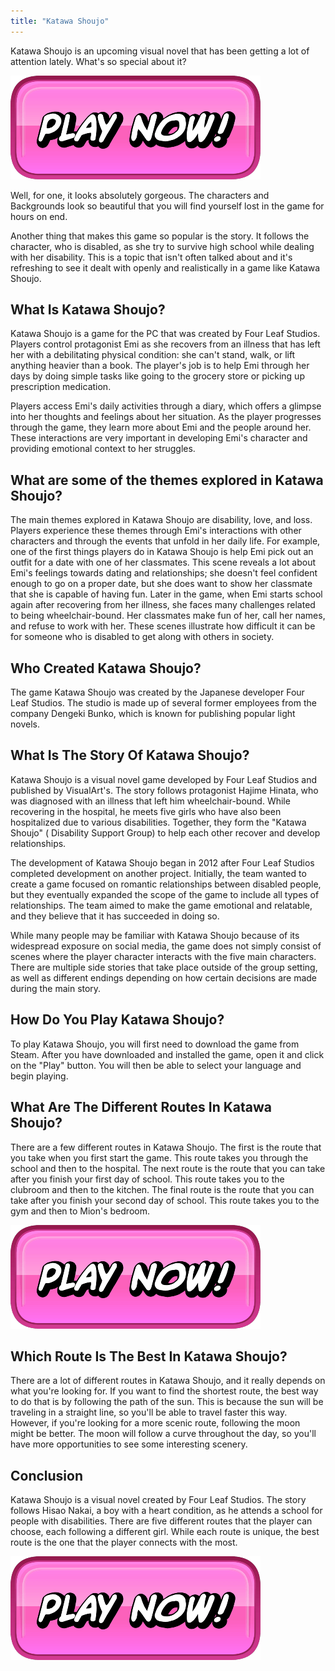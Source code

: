 ```yaml
---
title: "Katawa Shoujo"
---
```


Katawa Shoujo is an upcoming visual novel that has been getting a lot of attention lately. What's so special about it?

[![button](https://github.com/erogames/erogames.github.io/blob/main/Play_Now.png?raw=true)](https://erogeshi.com/play-now)


Well, for one, it looks absolutely gorgeous. The characters and Backgrounds look so beautiful that you will find yourself lost in the game for hours on end.

Another thing that makes this game so popular is the story. It follows the character, who is disabled, as she try to survive high school while dealing with her disability. This is a topic that isn't often talked about and it's refreshing to see it dealt with openly and realistically in a game like Katawa Shoujo.

## What Is Katawa Shoujo?

Katawa Shoujo is a game for the PC that was created by Four Leaf Studios. Players control protagonist Emi as she recovers from an illness that has left her with a debilitating physical condition: she can't stand, walk, or lift anything heavier than a book. The player's job is to help Emi through her days by doing simple tasks like going to the grocery store or picking up prescription medication.

Players access Emi's daily activities through a diary, which offers a glimpse into her thoughts and feelings about her situation. As the player progresses through the game, they learn more about Emi and the people around her. These interactions are very important in developing Emi's character and providing emotional context to her struggles.

## What are some of the themes explored in Katawa Shoujo?

The main themes explored in Katawa Shoujo are disability, love, and loss. Players experience these themes through Emi's interactions with other characters and through the events that unfold in her daily life. For example, one of the first things players do in Katawa Shoujo is help Emi pick out an outfit for a date with one of her classmates. This scene reveals a lot about Emi's feelings towards dating and relationships; she doesn't feel confident enough to go on a proper date, but she does want to show her classmate that she is capable of having fun. Later in the game, when Emi starts school again after recovering from her illness, she faces many challenges related to being wheelchair-bound. Her classmates make fun of her, call her names, and refuse to work with her. These scenes illustrate how difficult it can be for someone who is disabled to get along with others in society.

## Who Created Katawa Shoujo?

The game Katawa Shoujo was created by the Japanese developer Four Leaf Studios. The studio is made up of several former employees from the company Dengeki Bunko, which is known for publishing popular light novels.

## What Is The Story Of Katawa Shoujo?
Katawa Shoujo is a visual novel game developed by Four Leaf Studios and published by VisualArt's. The story follows protagonist Hajime Hinata, who was diagnosed with an illness that left him wheelchair-bound. While recovering in the hospital, he meets five girls who have also been hospitalized due to various disabilities. Together, they form the "Katawa Shoujo" ( Disability Support Group) to help each other recover and develop relationships.

The development of Katawa Shoujo began in 2012 after Four Leaf Studios completed development on another project. Initially, the team wanted to create a game focused on romantic relationships between disabled people, but they eventually expanded the scope of the game to include all types of relationships. The team aimed to make the game emotional and relatable, and they believe that it has succeeded in doing so.

While many people may be familiar with Katawa Shoujo because of its widespread exposure on social media, the game does not simply consist of scenes where the player character interacts with the five main characters. There are multiple side stories that take place outside of the group setting, as well as different endings depending on how certain decisions are made during the main story.

## How Do You Play Katawa Shoujo?

To play Katawa Shoujo, you will first need to download the game from Steam. After you have downloaded and installed the game, open it and click on the "Play" button. You will then be able to select your language and begin playing.

## What Are The Different Routes In Katawa Shoujo?
There are a few different routes in Katawa Shoujo. The first is the route that you take when you first start the game. This route takes you through the school and then to the hospital. The next route is the route that you can take after you finish your first day of school. This route takes you to the clubroom and then to the kitchen. The final route is the route that you can take after you finish your second day of school. This route takes you to the gym and then to Mion's bedroom.

[![button](https://github.com/erogames/erogames.github.io/blob/main/Play_Now.png?raw=true)](https://erogeshi.com/play-now)

## Which Route Is The Best In Katawa Shoujo?
There are a lot of different routes in Katawa Shoujo, and it really depends on what you're looking for. If you want to find the shortest route, the best way to do that is by following the path of the sun. This is because the sun will be traveling in a straight line, so you'll be able to travel faster this way. However, if you're looking for a more scenic route, following the moon might be better. The moon will follow a curve throughout the day, so you'll have more opportunities to see some interesting scenery.

## Conclusion
Katawa Shoujo is a visual novel created by Four Leaf Studios. The story follows Hisao Nakai, a boy with a heart condition, as he attends a school for people with disabilities. There are five different routes that the player can choose, each following a different girl. While each route is unique, the best route is the one that the player connects with the most.

[![button](https://github.com/erogames/erogames.github.io/blob/main/Play_Now.png?raw=true)](https://erogeshi.com/play-now)